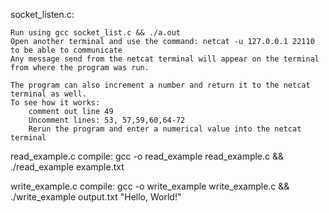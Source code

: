 socket_listen.c:

    Run using gcc socket_list.c && ./a.out
    Open another terminal and use the command: netcat -u 127.0.0.1 22110
    to be able to communicate
    Any message send from the netcat terminal will appear on the terminal from where the program was run.
    
    The program can also increment a number and return it to the netcat terminal as well.
    To see how it works: 
        comment out line 49
        Uncomment lines: 53, 57,59,60,64-72
        Rerun the program and enter a numerical value into the netcat terminal

read_example.c compile:
gcc -o read_example read_example.c && ./read_example example.txt

write_example.c compile:
gcc -o write_example write_example.c && ./write_example output.txt "Hello, World!"